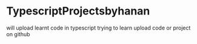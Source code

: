 # TypescriptProjectsbyhanan
will upload learnt code in typescript 
trying to learn upload code or project on github
